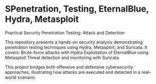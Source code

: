 # SPenetration, Testing, EternalBlue, Hydra, Metasploit

Practical Security Penetration Testing: Attack and Detection

This repository presents a hands-on security analysis demonstrating penetration testing techniques using Hydra, Metasploit, and Suricata. 
It covers:
    Brute-force attacks with Hydra
    Exploitation of EternalBlue using Metasploit
    Threat detection and monitoring with Suricata

This project bridges both offensive and defensive cybersecurity approaches, illustrating how attacks are executed and detected in a real-world scenario.
